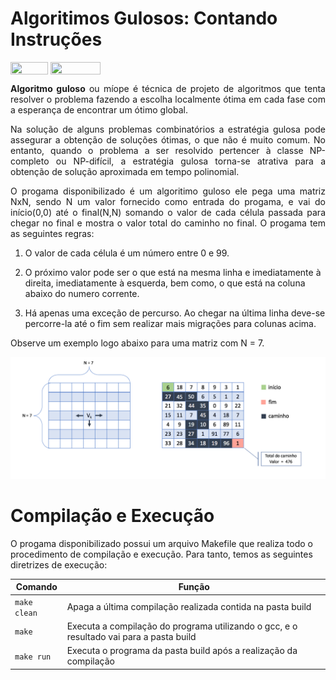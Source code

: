# Algoritimos Gulosos: Contando Instruções

<div style="display: inline-block;">
<img align="center" height="20px" width="60px" src="https://img.shields.io/badge/Language-C-blue"/> 
<img align="center" height="20px" width="80px" src="https://img.shields.io/badge/Made%20in-VSCode-red"/> 
</div>

<p></p>

<p align="justify">
<b>Algoritmo guloso</b> ou míope é técnica de projeto de algoritmos que tenta resolver o problema fazendo a escolha localmente ótima em cada fase com a esperança de encontrar um ótimo global.
</p>

<p align="justify">
Na solução de alguns problemas combinatórios a estratégia gulosa pode assegurar a obtenção de soluções ótimas, o que não é muito comum. No entanto, quando o problema a ser resolvido pertencer à classe NP-completo ou NP-difícil, a estratégia gulosa torna-se atrativa para a obtenção de solução aproximada em tempo polinomial.
</p>

<p align="justify">
O progama disponibilizado é um algoritimo guloso ele pega uma matriz NxN, sendo N um valor fornecido como entrada do progama, e vai do início(0,0) até o final(N,N) somando o valor de cada célula passada para chegar no final e mostra o valor total do caminho no final. O progama tem as seguintes regras:
</p>

1. O valor de cada célula é um número entre 0 e 99.

2. O próximo valor pode ser o que está na mesma linha e imediatamente à direita, imediatamente à esquerda, bem como, o que está na coluna abaixo do numero corrente.

3. Há apenas uma exceção de percurso. Ao chegar na última linha deve-se percorre-la até o fim sem realizar mais migrações para colunas acima. 

<p align="justify">
Observe um exemplo logo abaixo para uma matriz com N = 7.
</p>

<p align="center">
<img src="imgs/exemplo.png"/> 
</p>

# Compilação e Execução

O progama disponibilizado possui um arquivo Makefile que realiza todo o procedimento de compilação e execução. Para tanto, temos as seguintes diretrizes de execução:


| Comando                |  Função                                                                                           |                     
| -----------------------| ------------------------------------------------------------------------------------------------- |
|  `make clean`          | Apaga a última compilação realizada contida na pasta build                                        |
|  `make`                | Executa a compilação do programa utilizando o gcc, e o resultado vai para a pasta build           |
|  `make run`            | Executa o programa da pasta build após a realização da compilação                                 |

